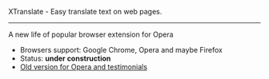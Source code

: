 XTranslate - Easy translate text on web pages.
___

A new life of popular browser extension for Opera
* Browsers support: Google Chrome, Opera and maybe Firefox
* Status: **under construction**
* [Old version for Opera and testimonials](https://addons.opera.com/en/extensions/details/xtranslate/?display=en)
